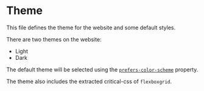 # Theme

This file defines the theme for the website and some default styles.

There are two themes on the website:

- Light
- Dark

The default theme will be selected using the [`prefers-color-scheme`](https://developer.mozilla.org/en-US/docs/Web/CSS/@media/prefers-color-scheme) property.

The theme also includes the extracted critical-css of `flexboxgrid`.
